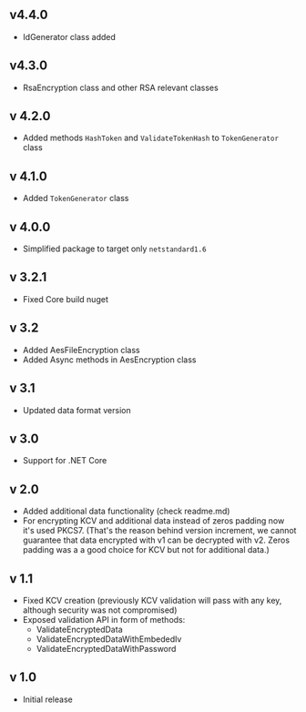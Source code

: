 ﻿## v4.4.0
- IdGenerator class added

## v4.3.0
- RsaEncryption class and other RSA relevant classes

## v 4.2.0
- Added methods `HashToken` and `ValidateTokenHash` to `TokenGenerator` class

## v 4.1.0
- Added `TokenGenerator` class

## v 4.0.0
- Simplified package to target only `netstandard1.6`

## v 3.2.1
- Fixed Core build nuget

## v 3.2
- Added AesFileEncryption class
- Added Async methods in AesEncryption class

## v 3.1
- Updated data format version

## v 3.0
- Support for .NET Core

## v 2.0
- Added additional data functionality (check readme.md)
- For encrypting KCV and additional data instead of zeros padding now it's used PKCS7. (That's the reason behind version increment, 
we cannot guarantee that data encrypted with v1 can be decrypted with v2. Zeros padding was a a good choice for KCV but not for additional data.)

## v 1.1
- Fixed KCV creation (previously KCV validation will pass with any key, although security was not compromised)
- Exposed validation API in form of methods:
  - ValidateEncryptedData
  - ValidateEncryptedDataWithEmbededIv
  - ValidateEncryptedDataWithPassword

## v 1.0
- Initial release